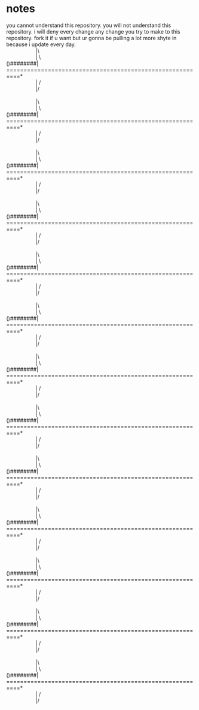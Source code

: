 # notes
you cannot understand this repository. you will not understand this repository. i will deny every change any change you try to make to this repository. fork it if u want but ur gonna be pulling a lot more shyte in because i  update every day. <br/>
&nbsp;&nbsp;&nbsp;&nbsp;&nbsp;&nbsp;&nbsp;&nbsp;&nbsp;&nbsp;&nbsp;&nbsp;&nbsp;&nbsp;&nbsp;&nbsp;&nbsp;&nbsp;&nbsp;&nbsp;|\ <br/>
&nbsp;&nbsp;&nbsp;&nbsp;&nbsp;&nbsp;&nbsp;&nbsp;&nbsp;&nbsp;&nbsp;&nbsp;&nbsp;&nbsp;&nbsp;&nbsp;&nbsp;&nbsp;&nbsp;&nbsp;| \ <br/>
()########|  ==========================================================* <br/>
&nbsp;&nbsp;&nbsp;&nbsp;&nbsp;&nbsp;&nbsp;&nbsp;&nbsp;&nbsp;&nbsp;&nbsp;&nbsp;&nbsp;&nbsp;&nbsp;&nbsp;&nbsp;&nbsp;&nbsp;| / <br/>
&nbsp;&nbsp;&nbsp;&nbsp;&nbsp;&nbsp;&nbsp;&nbsp;&nbsp;&nbsp;&nbsp;&nbsp;&nbsp;&nbsp;&nbsp;&nbsp;&nbsp;&nbsp;&nbsp;&nbsp;|/ <br/>
<br/>
&nbsp;&nbsp;&nbsp;&nbsp;&nbsp;&nbsp;&nbsp;&nbsp;&nbsp;&nbsp;&nbsp;&nbsp;&nbsp;&nbsp;&nbsp;&nbsp;&nbsp;&nbsp;&nbsp;&nbsp;|\ <br/>
&nbsp;&nbsp;&nbsp;&nbsp;&nbsp;&nbsp;&nbsp;&nbsp;&nbsp;&nbsp;&nbsp;&nbsp;&nbsp;&nbsp;&nbsp;&nbsp;&nbsp;&nbsp;&nbsp;&nbsp;| \ <br/>
()########|  ==========================================================* <br/>
&nbsp;&nbsp;&nbsp;&nbsp;&nbsp;&nbsp;&nbsp;&nbsp;&nbsp;&nbsp;&nbsp;&nbsp;&nbsp;&nbsp;&nbsp;&nbsp;&nbsp;&nbsp;&nbsp;&nbsp;| / <br/>
&nbsp;&nbsp;&nbsp;&nbsp;&nbsp;&nbsp;&nbsp;&nbsp;&nbsp;&nbsp;&nbsp;&nbsp;&nbsp;&nbsp;&nbsp;&nbsp;&nbsp;&nbsp;&nbsp;&nbsp;|/ <br/>
<br/>
&nbsp;&nbsp;&nbsp;&nbsp;&nbsp;&nbsp;&nbsp;&nbsp;&nbsp;&nbsp;&nbsp;&nbsp;&nbsp;&nbsp;&nbsp;&nbsp;&nbsp;&nbsp;&nbsp;&nbsp;|\ <br/>
&nbsp;&nbsp;&nbsp;&nbsp;&nbsp;&nbsp;&nbsp;&nbsp;&nbsp;&nbsp;&nbsp;&nbsp;&nbsp;&nbsp;&nbsp;&nbsp;&nbsp;&nbsp;&nbsp;&nbsp;| \ <br/>
()########|  ==========================================================* <br/>
&nbsp;&nbsp;&nbsp;&nbsp;&nbsp;&nbsp;&nbsp;&nbsp;&nbsp;&nbsp;&nbsp;&nbsp;&nbsp;&nbsp;&nbsp;&nbsp;&nbsp;&nbsp;&nbsp;&nbsp;| / <br/>
&nbsp;&nbsp;&nbsp;&nbsp;&nbsp;&nbsp;&nbsp;&nbsp;&nbsp;&nbsp;&nbsp;&nbsp;&nbsp;&nbsp;&nbsp;&nbsp;&nbsp;&nbsp;&nbsp;&nbsp;|/ <br/>
<br/>
&nbsp;&nbsp;&nbsp;&nbsp;&nbsp;&nbsp;&nbsp;&nbsp;&nbsp;&nbsp;&nbsp;&nbsp;&nbsp;&nbsp;&nbsp;&nbsp;&nbsp;&nbsp;&nbsp;&nbsp;|\ <br/>
&nbsp;&nbsp;&nbsp;&nbsp;&nbsp;&nbsp;&nbsp;&nbsp;&nbsp;&nbsp;&nbsp;&nbsp;&nbsp;&nbsp;&nbsp;&nbsp;&nbsp;&nbsp;&nbsp;&nbsp;| \ <br/>
()########|  ==========================================================* <br/>
&nbsp;&nbsp;&nbsp;&nbsp;&nbsp;&nbsp;&nbsp;&nbsp;&nbsp;&nbsp;&nbsp;&nbsp;&nbsp;&nbsp;&nbsp;&nbsp;&nbsp;&nbsp;&nbsp;&nbsp;| / <br/>
&nbsp;&nbsp;&nbsp;&nbsp;&nbsp;&nbsp;&nbsp;&nbsp;&nbsp;&nbsp;&nbsp;&nbsp;&nbsp;&nbsp;&nbsp;&nbsp;&nbsp;&nbsp;&nbsp;&nbsp;|/ <br/>
<br/>
&nbsp;&nbsp;&nbsp;&nbsp;&nbsp;&nbsp;&nbsp;&nbsp;&nbsp;&nbsp;&nbsp;&nbsp;&nbsp;&nbsp;&nbsp;&nbsp;&nbsp;&nbsp;&nbsp;&nbsp;|\ <br/>
&nbsp;&nbsp;&nbsp;&nbsp;&nbsp;&nbsp;&nbsp;&nbsp;&nbsp;&nbsp;&nbsp;&nbsp;&nbsp;&nbsp;&nbsp;&nbsp;&nbsp;&nbsp;&nbsp;&nbsp;| \ <br/>
()########|  ==========================================================* <br/>
&nbsp;&nbsp;&nbsp;&nbsp;&nbsp;&nbsp;&nbsp;&nbsp;&nbsp;&nbsp;&nbsp;&nbsp;&nbsp;&nbsp;&nbsp;&nbsp;&nbsp;&nbsp;&nbsp;&nbsp;| / <br/>
&nbsp;&nbsp;&nbsp;&nbsp;&nbsp;&nbsp;&nbsp;&nbsp;&nbsp;&nbsp;&nbsp;&nbsp;&nbsp;&nbsp;&nbsp;&nbsp;&nbsp;&nbsp;&nbsp;&nbsp;|/ <br/>
<br/>
&nbsp;&nbsp;&nbsp;&nbsp;&nbsp;&nbsp;&nbsp;&nbsp;&nbsp;&nbsp;&nbsp;&nbsp;&nbsp;&nbsp;&nbsp;&nbsp;&nbsp;&nbsp;&nbsp;&nbsp;|\ <br/>
&nbsp;&nbsp;&nbsp;&nbsp;&nbsp;&nbsp;&nbsp;&nbsp;&nbsp;&nbsp;&nbsp;&nbsp;&nbsp;&nbsp;&nbsp;&nbsp;&nbsp;&nbsp;&nbsp;&nbsp;| \ <br/>
()########|  ==========================================================* <br/>
&nbsp;&nbsp;&nbsp;&nbsp;&nbsp;&nbsp;&nbsp;&nbsp;&nbsp;&nbsp;&nbsp;&nbsp;&nbsp;&nbsp;&nbsp;&nbsp;&nbsp;&nbsp;&nbsp;&nbsp;| / <br/>
&nbsp;&nbsp;&nbsp;&nbsp;&nbsp;&nbsp;&nbsp;&nbsp;&nbsp;&nbsp;&nbsp;&nbsp;&nbsp;&nbsp;&nbsp;&nbsp;&nbsp;&nbsp;&nbsp;&nbsp;|/ <br/>
<br/>
&nbsp;&nbsp;&nbsp;&nbsp;&nbsp;&nbsp;&nbsp;&nbsp;&nbsp;&nbsp;&nbsp;&nbsp;&nbsp;&nbsp;&nbsp;&nbsp;&nbsp;&nbsp;&nbsp;&nbsp;|\ <br/>
&nbsp;&nbsp;&nbsp;&nbsp;&nbsp;&nbsp;&nbsp;&nbsp;&nbsp;&nbsp;&nbsp;&nbsp;&nbsp;&nbsp;&nbsp;&nbsp;&nbsp;&nbsp;&nbsp;&nbsp;| \ <br/>
()########|  ==========================================================* <br/>
&nbsp;&nbsp;&nbsp;&nbsp;&nbsp;&nbsp;&nbsp;&nbsp;&nbsp;&nbsp;&nbsp;&nbsp;&nbsp;&nbsp;&nbsp;&nbsp;&nbsp;&nbsp;&nbsp;&nbsp;| / <br/>
&nbsp;&nbsp;&nbsp;&nbsp;&nbsp;&nbsp;&nbsp;&nbsp;&nbsp;&nbsp;&nbsp;&nbsp;&nbsp;&nbsp;&nbsp;&nbsp;&nbsp;&nbsp;&nbsp;&nbsp;|/ <br/>
<br/>
&nbsp;&nbsp;&nbsp;&nbsp;&nbsp;&nbsp;&nbsp;&nbsp;&nbsp;&nbsp;&nbsp;&nbsp;&nbsp;&nbsp;&nbsp;&nbsp;&nbsp;&nbsp;&nbsp;&nbsp;|\ <br/>
&nbsp;&nbsp;&nbsp;&nbsp;&nbsp;&nbsp;&nbsp;&nbsp;&nbsp;&nbsp;&nbsp;&nbsp;&nbsp;&nbsp;&nbsp;&nbsp;&nbsp;&nbsp;&nbsp;&nbsp;| \ <br/>
()########|  ==========================================================* <br/>
&nbsp;&nbsp;&nbsp;&nbsp;&nbsp;&nbsp;&nbsp;&nbsp;&nbsp;&nbsp;&nbsp;&nbsp;&nbsp;&nbsp;&nbsp;&nbsp;&nbsp;&nbsp;&nbsp;&nbsp;| / <br/>
&nbsp;&nbsp;&nbsp;&nbsp;&nbsp;&nbsp;&nbsp;&nbsp;&nbsp;&nbsp;&nbsp;&nbsp;&nbsp;&nbsp;&nbsp;&nbsp;&nbsp;&nbsp;&nbsp;&nbsp;|/ <br/>
<br/>
&nbsp;&nbsp;&nbsp;&nbsp;&nbsp;&nbsp;&nbsp;&nbsp;&nbsp;&nbsp;&nbsp;&nbsp;&nbsp;&nbsp;&nbsp;&nbsp;&nbsp;&nbsp;&nbsp;&nbsp;|\ <br/>
&nbsp;&nbsp;&nbsp;&nbsp;&nbsp;&nbsp;&nbsp;&nbsp;&nbsp;&nbsp;&nbsp;&nbsp;&nbsp;&nbsp;&nbsp;&nbsp;&nbsp;&nbsp;&nbsp;&nbsp;| \ <br/>
()########|  ==========================================================* <br/>
&nbsp;&nbsp;&nbsp;&nbsp;&nbsp;&nbsp;&nbsp;&nbsp;&nbsp;&nbsp;&nbsp;&nbsp;&nbsp;&nbsp;&nbsp;&nbsp;&nbsp;&nbsp;&nbsp;&nbsp;| / <br/>
&nbsp;&nbsp;&nbsp;&nbsp;&nbsp;&nbsp;&nbsp;&nbsp;&nbsp;&nbsp;&nbsp;&nbsp;&nbsp;&nbsp;&nbsp;&nbsp;&nbsp;&nbsp;&nbsp;&nbsp;|/ <br/>
<br/>
&nbsp;&nbsp;&nbsp;&nbsp;&nbsp;&nbsp;&nbsp;&nbsp;&nbsp;&nbsp;&nbsp;&nbsp;&nbsp;&nbsp;&nbsp;&nbsp;&nbsp;&nbsp;&nbsp;&nbsp;|\ <br/>
&nbsp;&nbsp;&nbsp;&nbsp;&nbsp;&nbsp;&nbsp;&nbsp;&nbsp;&nbsp;&nbsp;&nbsp;&nbsp;&nbsp;&nbsp;&nbsp;&nbsp;&nbsp;&nbsp;&nbsp;| \ <br/>
()########|  ==========================================================* <br/>
&nbsp;&nbsp;&nbsp;&nbsp;&nbsp;&nbsp;&nbsp;&nbsp;&nbsp;&nbsp;&nbsp;&nbsp;&nbsp;&nbsp;&nbsp;&nbsp;&nbsp;&nbsp;&nbsp;&nbsp;| / <br/>
&nbsp;&nbsp;&nbsp;&nbsp;&nbsp;&nbsp;&nbsp;&nbsp;&nbsp;&nbsp;&nbsp;&nbsp;&nbsp;&nbsp;&nbsp;&nbsp;&nbsp;&nbsp;&nbsp;&nbsp;|/ <br/>
<br/>
&nbsp;&nbsp;&nbsp;&nbsp;&nbsp;&nbsp;&nbsp;&nbsp;&nbsp;&nbsp;&nbsp;&nbsp;&nbsp;&nbsp;&nbsp;&nbsp;&nbsp;&nbsp;&nbsp;&nbsp;|\ <br/>
&nbsp;&nbsp;&nbsp;&nbsp;&nbsp;&nbsp;&nbsp;&nbsp;&nbsp;&nbsp;&nbsp;&nbsp;&nbsp;&nbsp;&nbsp;&nbsp;&nbsp;&nbsp;&nbsp;&nbsp;| \ <br/>
()########|  ==========================================================* <br/>
&nbsp;&nbsp;&nbsp;&nbsp;&nbsp;&nbsp;&nbsp;&nbsp;&nbsp;&nbsp;&nbsp;&nbsp;&nbsp;&nbsp;&nbsp;&nbsp;&nbsp;&nbsp;&nbsp;&nbsp;| / <br/>
&nbsp;&nbsp;&nbsp;&nbsp;&nbsp;&nbsp;&nbsp;&nbsp;&nbsp;&nbsp;&nbsp;&nbsp;&nbsp;&nbsp;&nbsp;&nbsp;&nbsp;&nbsp;&nbsp;&nbsp;|/ <br/>
<br/>
&nbsp;&nbsp;&nbsp;&nbsp;&nbsp;&nbsp;&nbsp;&nbsp;&nbsp;&nbsp;&nbsp;&nbsp;&nbsp;&nbsp;&nbsp;&nbsp;&nbsp;&nbsp;&nbsp;&nbsp;|\ <br/>
&nbsp;&nbsp;&nbsp;&nbsp;&nbsp;&nbsp;&nbsp;&nbsp;&nbsp;&nbsp;&nbsp;&nbsp;&nbsp;&nbsp;&nbsp;&nbsp;&nbsp;&nbsp;&nbsp;&nbsp;| \ <br/>
()########|  ==========================================================* <br/>
&nbsp;&nbsp;&nbsp;&nbsp;&nbsp;&nbsp;&nbsp;&nbsp;&nbsp;&nbsp;&nbsp;&nbsp;&nbsp;&nbsp;&nbsp;&nbsp;&nbsp;&nbsp;&nbsp;&nbsp;| / <br/>
&nbsp;&nbsp;&nbsp;&nbsp;&nbsp;&nbsp;&nbsp;&nbsp;&nbsp;&nbsp;&nbsp;&nbsp;&nbsp;&nbsp;&nbsp;&nbsp;&nbsp;&nbsp;&nbsp;&nbsp;|/ <br/>
<br/>
&nbsp;&nbsp;&nbsp;&nbsp;&nbsp;&nbsp;&nbsp;&nbsp;&nbsp;&nbsp;&nbsp;&nbsp;&nbsp;&nbsp;&nbsp;&nbsp;&nbsp;&nbsp;&nbsp;&nbsp;|\ <br/>
&nbsp;&nbsp;&nbsp;&nbsp;&nbsp;&nbsp;&nbsp;&nbsp;&nbsp;&nbsp;&nbsp;&nbsp;&nbsp;&nbsp;&nbsp;&nbsp;&nbsp;&nbsp;&nbsp;&nbsp;| \ <br/>
()########|  ==========================================================* <br/>
&nbsp;&nbsp;&nbsp;&nbsp;&nbsp;&nbsp;&nbsp;&nbsp;&nbsp;&nbsp;&nbsp;&nbsp;&nbsp;&nbsp;&nbsp;&nbsp;&nbsp;&nbsp;&nbsp;&nbsp;| / <br/>
&nbsp;&nbsp;&nbsp;&nbsp;&nbsp;&nbsp;&nbsp;&nbsp;&nbsp;&nbsp;&nbsp;&nbsp;&nbsp;&nbsp;&nbsp;&nbsp;&nbsp;&nbsp;&nbsp;&nbsp;|/ <br/>
<br/>
